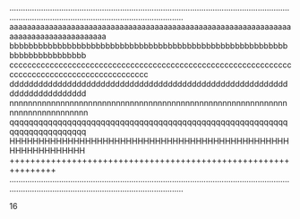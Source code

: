 .........................................................................................................................................................................................................
aaaaaaaaaaaaaaaaaaaaaaaaaaaaaaaaaaaaaaaaaaaaaaaaaaaaaaaaaaaaaaaaaaaaaaaaaaaaaaaaaaaaaa
bbbbbbbbbbbbbbbbbbbbbbbbbbbbbbbbbbbbbbbbbbbbbbbbbbbbbbbbbbbbbbbbbbbbbbbbbb
cccccccccccccccccccccccccccccccccccccccccccccccccccccccccccccccccccccccccccccccccccccccccccccc
dddddddddddddddddddddddddddddddddddddddddddddddddddddddddddddddddddddddddd
nnnnnnnnnnnnnnnnnnnnnnnnnnnnnnnnnnnnnnnnnnnnnnnnnnnnnnnnnnnnnnnnnnnnnnnnnnnnn
qqqqqqqqqqqqqqqqqqqqqqqqqqqqqqqqqqqqqqqqqqqqqqqqqqqqqqqqqqqqqqqqqqqqqqqqqq
HHHHHHHHHHHHHHHHHHHHHHHHHHHHHHHHHHHHHHHHHHHHHHHHHHHHHHHHHHHHH
+++++++++++++++++++++++++++++++++++++++++++++++++++++++++++++++
.........................................................................................................................................................................................................

16